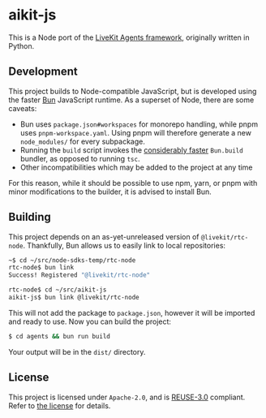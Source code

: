 <!--
SPDX-FileCopyrightText: 2024 LiveKit, Inc.
SPDX-FileCopyrightText: 2024 aoife cassidy <aoife@cassidy.sh>

SPDX-License-Identifier: Apache-2.0
-->

# aikit-js

This is a Node port of the [LiveKit Agents framework](https://livekit.io/agents), originally written in Python.

## Development
This project builds to Node-compatible JavaScript, but is developed using the faster [Bun](https://bun.sh) JavaScript runtime. As a superset of Node, there are some caveats:

- Bun uses `package.json#workspaces` for monorepo handling, while pnpm uses `pnpm-workspace.yaml`. Using pnpm will therefore generate a new `node_modules/` for every subpackage.
- Running the `build` script invokes the [considerably faster](https://bun.sh/images/bundler-speed.png) `Bun.build` bundler, as opposed to running `tsc`.
- Other incompatibilities which may be added to the project at any time

For this reason, while it should be possible to use npm, yarn, or pnpm with minor modifications to the builder, it is advised to install Bun.

## Building

This project depends on an as-yet-unreleased version of `@livekit/rtc-node`. Thankfully, Bun allows us to easily link to local repositories:

```sh
~$ cd ~/src/node-sdks-temp/rtc-node
rtc-node$ bun link
Success! Registered "@livekit/rtc-node"

rtc-node$ cd ~/src/aikit-js
aikit-js$ bun link @livekit/rtc-node
```

This will not add the package to `package.json`, however it will be imported and ready to use. Now you can build the project:

```sh
$ cd agents && bun run build
```

Your output will be in the `dist/` directory.

## License
This project is licensed under `Apache-2.0`, and is [REUSE-3.0](https://reuse.software) compliant. Refer to [the license](LICENSES/Apache-2.0.txt) for details.
